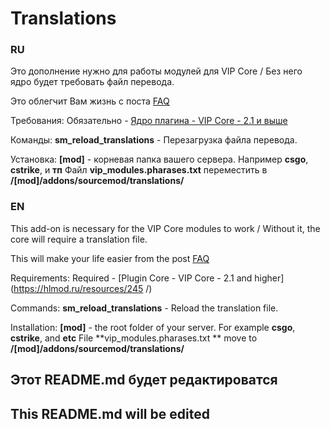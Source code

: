 # Translations

### RU
Это дополнение нужно для работы модулей для VIP Core / Без него ядро будет требовать файл перевода.

Это облегчит Вам жизнь с поста [FAQ](https://hlmod.ru/posts/274178)

Требования: Обязательно - [Ядро плагина - VIP Core - 2.1 и выше](https://hlmod.ru/resources/245/)

Команды: **sm_reload_translations** - Перезагрузка файла перевода.

Установка: **[mod]** - корневая папка вашего сервера. Например **csgo**, **cstrike**, и **тп**
Файл **vip_modules.pharases.txt** переместить в **/[mod]/addons/sourcemod/translations/**



### EN
This add-on is necessary for the VIP Core modules to work / Without it, the core will require a translation file.

This will make your life easier from the post [FAQ](https://hlmod.ru/posts/274178 )

Requirements: Required - [Plugin Core - VIP Core - 2.1 and higher](https://hlmod.ru/resources/245 /)

Commands: **sm_reload_translations** - Reload the translation file.

Installation: **[mod]** - the root folder of your server. For example **csgo**, **cstrike**, and **etc**
File **vip_modules.pharases.txt ** move to **/[mod]/addons/sourcemod/translations/**

## Этот README.md будет редактироватся
## This README.md will be edited
